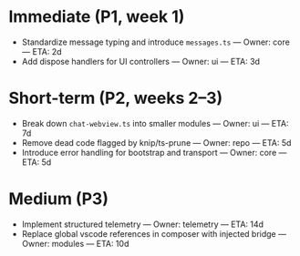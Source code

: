# Immediate (P1, week 1)
- Standardize message typing and introduce `messages.ts` — Owner: core — ETA: 2d
- Add dispose handlers for UI controllers — Owner: ui — ETA: 3d

# Short-term (P2, weeks 2–3)
- Break down `chat-webview.ts` into smaller modules — Owner: ui — ETA: 7d
- Remove dead code flagged by knip/ts-prune — Owner: repo — ETA: 5d
- Introduce error handling for bootstrap and transport — Owner: core — ETA: 5d

# Medium (P3)
- Implement structured telemetry — Owner: telemetry — ETA: 14d
- Replace global vscode references in composer with injected bridge — Owner: modules — ETA: 10d
